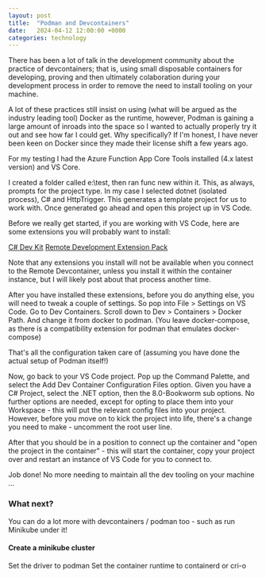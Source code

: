 ```yaml
---
layout: post
title:  "Podman and Devcontainers"
date:   2024-04-12 12:00:00 +0000
categories: technology
---
```


There has been a lot of talk in the development community about the practice of devcontainers; that is, using small disposable containers for developing, proving and then ultimately colaboration during your development process in order to remove the need to install tooling on your machine.

A lot of these practices still insist on using (what will be argued as the industry leading tool) Docker as the runtime, however, Podman is gaining a large amount of inroads into the space so I wanted to actually properly try it out and see how far I could get.  Why specifically? If I'm honest, I have never been keen on Docker since they made their license shift a few years ago. 

For my testing I had the Azure Function App Core Tools installed (4.x latest version) and VS Core.

I created a folder called e:\test, then ran func new within it.
This, as always, prompts for the project type. In my case I selected dotnet (isolated process), C# and HttpTrigger.  This generates a template project for us to work with.
Once generated go ahead and open this project up in VS Code.

Before we really get started, if you are working with VS Code, here are some extensions you will probably want to install:

[C# Dev Kit](https://marketplace.visualstudio.com/items?itemName=ms-dotnettools.csdevkit)
[Remote Development Extension Pack](https://marketplace.visualstudio.com/items?itemName=ms-vscode-remote.vscode-remote-extensionpack)

Note that any extensions you install will not be available when you connect to the Remote Devcontainer, unless you install it within the container instance, but I will likely post about that process another time.

After you have installed these extensions, before you do anything else, you will need to tweak a couple of settings.
So pop into File > Settings on VS Code.
Go to Dev Containers.
Scroll down to Dev > Containers > Docker Path. And change it from docker to podman.
(You leave docker-compose, as there is a compatibility extension for podman that emulates docker-compose)

That's all the configuration taken care of (assuming you have done the actual setup of Podman itself!)

Now, go back to your VS Code project. Pop up the Command Palette, and select the Add Dev Container Configuration Files option.
Given you have a C# Project, select the .NET option, then the 8.0-Bookworm sub options. No further options are needed, except for opting to place them into your Workspace - this will put the relevant config files into your project.
However, before you move on to kick the project into life, there's a change you need to make - uncomment the root user line.

After that you should be in a position to connect up the container and "open the project in the container" - this will start the container, copy your project over and restart an instance of VS Code for you to connect to.

Job done! No more needing to maintain all the dev tooling on your machine ...

### What next?

You can do a lot more with devcontainers / podman too - such as run Minikube under it! 

#### Create a minikube cluster

Set the driver to podman
Set the container runtime to containerd or cri-o

